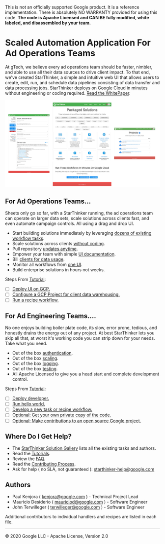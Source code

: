 This is not an officially supported Google product. It is a reference implementation.
There is absolutely NO WARRANTY provided for using this code. **The code is Apache Licensed
and CAN BE fully modified, white labeled, and disassembled by your team.**

# Scaled Automation Application For Ad Operations Teams

At gTech, we believe every ad operations team should be faster, nimbler, and able to use all their data sources
to drive client impact.  To that end, we've created StarThinker, a simple and intuitive web UI that allows users
to create, edit, run, and schedule data pipelines consisting of data transfer and data processing jobs.
StarThinker deploys on Google Cloud in minutes without engineering or coding required.  [Read the WhitePaper](tutorials/images/StarThinker_Whitepaper.pdf).

![StarThinker Screen Shots](tutorials/images/splash.png)


## For Ad Operations Teams...

Sheets only go so far, with a StarThinker running, the ad operations team can operate on larger data sets, scale
solutions across clients fast, and even automate campaign controls. All using a drag and drop UI.

- Start building solutions immediately by leveraging [dozens of existing workflow tasks](https://google.github.io/starthinker/).
- Scale solutions across clients [without coding](https://google.github.io/starthinker/help/#help_recipe).
- Pull repository [updates anytime](tutorials/deploy_enterprise.md).
- Empower your team with simple [UI documentation](https://google.github.io/starthinker/help/).
- Bill [clients for data usage](https://google.github.io/starthinker/help/#help_setup).
- Monitor all workflows from [one UI](https://google.github.io/starthinker/help/#help_status).
- Build enterprise solutions in hours not weeks.

Steps From [Tutorial](tutorials/README.md):
- [ ] [Deploy UI on GCP.](tutorials/deploy_enterprise.md)
- [ ] [Configure a GCP Project for client data warehousing.](https://google.github.io/starthinker/help/#help_setup)
- [ ] [Run a recipe workflow.](https://google.github.io/starthinker/help/#help_recipe)

## For Ad Engineering Teams....

No one enjoys building boiler plate code, its slow, error prone, tedious, and honestly drains the energy out of
any project. At best StarThinker lets you skip all that, at worst it's working code you can strip down for your needs.
Take what you need.

- Out of the box [authentication](tutorials/deploy_enterprise.md).
- Out of the box [scaling](tutorials/architecture.md).
- Out of the box [logging](tutorials/logging.md).
- Out of the box [testing](tutorials/testing.md).
- All Apache Licensed to give you a head start and complete development control.

Steps From [Tutorial](tutorials/README.md):
- [ ] [Deploy developer.](tutorials/deploy_developer.md)
- [ ] [Run hello world.](tutorials/running.md)
- [ ] [Develop a new task or recipe workflow.](tutorials/README.md#development)
- [ ] [Optional: Get your own private copy of the code.](CONTRIBUTING.md)
- [ ] [Optional: Make contributions to an open source Google project.](CONTRIBUTING.md)

## Where Do I Get Help?

- The [StarThinker Solution Gallery](https://google.github.io/starthinker/) lists all the existing tasks and authors.
- Read the [Tutorials](tutorials/README.md).
- Review the [FAQ](tutorials/faq.md).
- Read the [Contributing Process](CONTRIBUTING.md).
- Ask for help ( no SLA, not guaranteed ): starthinker-help@google.com

## Authors

- Paul Kenjora ( kenjora@google.com ) - Technical Project Lead
- Mauricio Desiderio ( mauriciod@google.com ) - Software Engineer
- John Terwilleger ( terwilleger@google.com ) - Software Engineer

Additional contributors to individual handlers and recipes are listed in each file.

---
&copy; 2020 Google LLC - Apache License, Version 2.0
